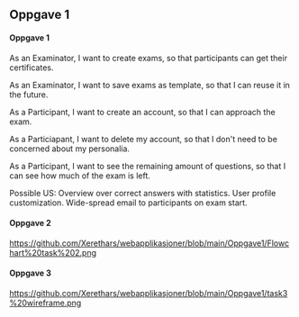 ## Oppgave 1

#### Oppgave 1

As an Examinator, I want to create exams, so that participants can get their certificates.

As an Examinator, I want to save exams as template, so that I can reuse it in the future.

As a Participant, I want to create an account, so that I can approach the exam.

As a Particiapant, I want to delete my account, so that I don't need to be concerned about my 
personalia.

As a Participant, I want to see the remaining amount of questions, so that I can see how much of the exam is left.

Possible US: Overview over correct answers with statistics. User profile customization. Wide-spread email to participants on exam start.

#### Oppgave 2

https://github.com/Xerethars/webapplikasjoner/blob/main/Oppgave1/Flowchart%20task%202.png

#### Oppgave 3

https://github.com/Xerethars/webapplikasjoner/blob/main/Oppgave1/task3%20wireframe.png